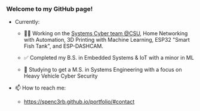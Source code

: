 ### Welcome to my GitHub page!
- Currently:
  - 🧑‍💼 Working on the [Systems Cyber team @CSU](https://github.com/SystemsCyber), Home Networking with Automation, 3D Printing with Machine Learning, ESP32 "Smart Fish Tank", and ESP-DASHCAM.

  - ✅ Completed my B.S. in Embedded Systems & IoT with a minor in ML
  - 🌱 Studying to get a M.S. in Systems Engineering with a focus on Heavy Vehicle Cyber Security

- 📫 How to reach me:
  - https://spenc3rb.github.io/portfolio/#contact
